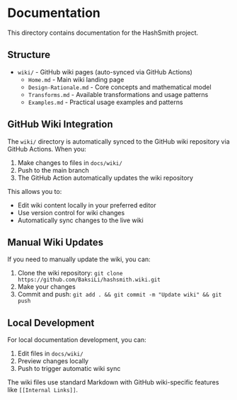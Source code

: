 # Documentation

This directory contains documentation for the HashSmith project.

## Structure

- `wiki/` - GitHub wiki pages (auto-synced via GitHub Actions)
  - `Home.md` - Main wiki landing page
  - `Design-Rationale.md` - Core concepts and mathematical model
  - `Transforms.md` - Available transformations and usage patterns
  - `Examples.md` - Practical usage examples and patterns

## GitHub Wiki Integration

The `wiki/` directory is automatically synced to the GitHub wiki repository via GitHub Actions. When you:

1. Make changes to files in `docs/wiki/`
2. Push to the main branch
3. The GitHub Action automatically updates the wiki repository

This allows you to:
- Edit wiki content locally in your preferred editor
- Use version control for wiki changes
- Automatically sync changes to the live wiki

## Manual Wiki Updates

If you need to manually update the wiki, you can:

1. Clone the wiki repository: `git clone https://github.com/BaksiLi/hashsmith.wiki.git`
2. Make your changes
3. Commit and push: `git add . && git commit -m "Update wiki" && git push`

## Local Development

For local documentation development, you can:

1. Edit files in `docs/wiki/`
2. Preview changes locally
3. Push to trigger automatic wiki sync

The wiki files use standard Markdown with GitHub wiki-specific features like `[[Internal Links]]`.
